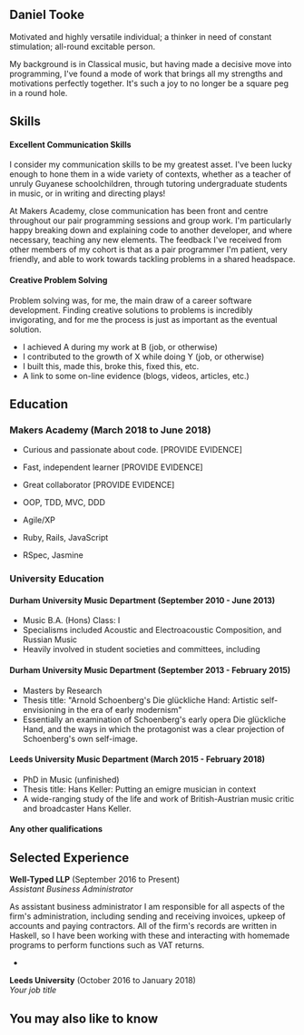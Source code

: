 ## Daniel Tooke

Motivated and highly versatile individual; a thinker in need of constant stimulation; all-round excitable person.

My background is in Classical music, but having made a decisive move into programming, I've found a mode of work that brings all my strengths and motivations perfectly together. It's such a joy to no longer be a square peg in a round hole.

## Skills

#### Excellent Communication Skills

I consider my communication skills to be my greatest asset. I've been lucky enough to hone them in a wide variety of contexts, whether as a teacher of unruly Guyanese schoolchildren, through tutoring undergraduate students in music, or in writing and directing plays!

At Makers Academy, close communication has been front and centre throughout our pair programming sessions and group work. I'm particularly happy breaking down and explaining code to another developer, and where necessary, teaching any new elements. The feedback I've received from other members of my cohort is that as a pair programmer I'm patient, very friendly, and able to work towards tackling problems in a shared headspace.

#### Creative Problem Solving

Problem solving was, for me, the main draw of a career software development. Finding creative solutions to problems is incredibly invigorating, and for me the process is just as important as the eventual solution.

- I achieved A during my work at B (job, or otherwise)
- I contributed to the growth of X while doing Y (job, or otherwise)
- I built this, made this, broke this, fixed this, etc.
- A link to some on-line evidence (blogs, videos, articles, etc.)

## Education

### Makers Academy (March 2018 to June 2018)

- Curious and passionate about code. [PROVIDE EVIDENCE]
- Fast, independent learner [PROVIDE EVIDENCE]
- Great collaborator [PROVIDE EVIDENCE]

- OOP, TDD, MVC, DDD
- Agile/XP
- Ruby, Rails, JavaScript
- RSpec, Jasmine

### University Education

#### Durham University Music Department (September 2010 - June 2013)

- Music B.A. (Hons) Class: I
- Specialisms included Acoustic and Electroacoustic Composition, and Russian Music
- Heavily involved in student societies and committees, including

#### Durham University Music Department (September 2013 - February 2015)

- Masters by Research
- Thesis title: "Arnold Schoenberg's Die glückliche Hand: Artistic self-envisioning in the era of early modernism"
- Essentially an examination of Schoenberg's early opera Die glückliche Hand, and the ways in which the protagonist was a clear projection of Schoenberg's own self-image.

#### Leeds University Music Department  (March 2015 - February 2018)

- PhD in Music (unfinished)
- Thesis title: Hans Keller: Putting an emigre musician in context
- A wide-ranging study of the life and work of British-Austrian music critic and broadcaster Hans Keller.

#### Any other qualifications

## Selected Experience

**Well-Typed LLP** (September 2016 to Present)    
*Assistant Business Administrator*

As assistant business administrator I am responsible for all aspects of the firm's administration, including sending and receiving invoices, upkeep of accounts and paying contractors. All of the firm's records are written in Haskell, so I have been working with these and interacting with homemade programs to perform functions such as VAT returns.

-  
**Leeds University** (October 2016 to January 2018)   
*Your job title*  

## You may also like to know
